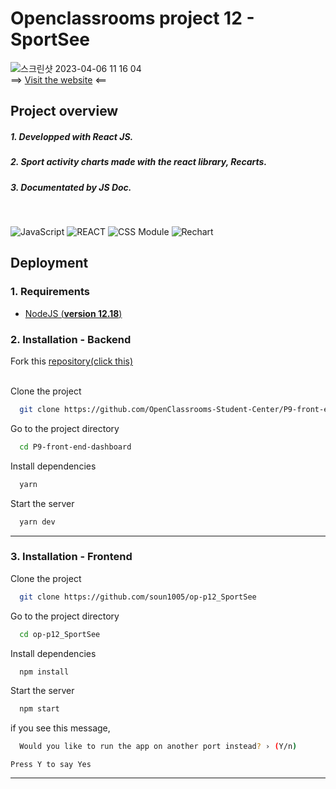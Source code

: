 
# Openclassrooms project 12 - SportSee
![스크린샷 2023-04-06 11 16 04](https://user-images.githubusercontent.com/79379473/230332354-f1923ebc-f6c5-4ee7-8267-eb407bb54c3b.png)
\
==> [Visit the website](https://lustrous-muffin-df6952.netlify.app/) <==


## Project overview


 ##### 1. Developped with React JS.
 ##### 2. Sport activity charts made with the react library, Recarts.
 ##### 3. Documentated by JS Doc.

<br />  

![JavaScript](https://img.shields.io/badge/Language-JS-ff69b4) ![REACT](https://img.shields.io/badge/Framework-React-69cc8d) ![CSS Module](https://img.shields.io/badge/Style-CSSModule-ffa08d) ![Rechart](https://img.shields.io/badge/Graph-Rechart-58c3fd)


## Deployment


### 1. Requirements

  - [NodeJS (**version 12.18**)](https://nodejs.org/en/)


### 2. Installation - Backend


 Fork this [repository(click this)](https://github.com/OpenClassrooms-Student-Center/P9-front-end-dashboard)

\
Clone the project

```bash
  git clone https://github.com/OpenClassrooms-Student-Center/P9-front-end-dashboard
```

Go to the project directory

```bash
  cd P9-front-end-dashboard
```

Install dependencies

```bash
  yarn
```

Start the server

```bash
  yarn dev
```

---

### 3. Installation - Frontend

Clone the project

```bash
  git clone https://github.com/soun1005/op-p12_SportSee
```

Go to the project directory

```bash
  cd op-p12_SportSee
```

Install dependencies

```bash
  npm install
```

Start the server

```bash
  npm start
```

if you see this message,

```bash
  Would you like to run the app on another port instead? › (Y/n)
```
    Press Y to say Yes

---

